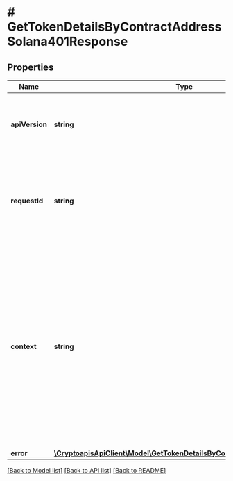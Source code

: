# # GetTokenDetailsByContractAddressSolana401Response

## Properties

Name | Type | Description | Notes
------------ | ------------- | ------------- | -------------
**apiVersion** | **string** | Specifies the version of the API that incorporates this endpoint. |
**requestId** | **string** | Defines the ID of the request. The &#x60;requestId&#x60; is generated by Crypto APIs and it&#39;s unique for every request. |
**context** | **string** | In batch situations the user can use the context to correlate responses with requests. This property is present regardless of whether the response was successful or returned as an error. &#x60;context&#x60; is specified by the user. | [optional]
**error** | [**\CryptoapisApiClient\Model\GetTokenDetailsByContractAddressSolanaE401**](GetTokenDetailsByContractAddressSolanaE401.md) |  |

[[Back to Model list]](../../README.md#models) [[Back to API list]](../../README.md#endpoints) [[Back to README]](../../README.md)
